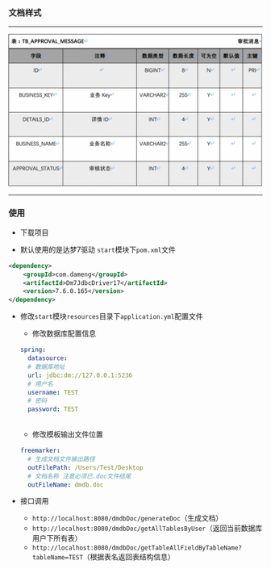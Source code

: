 ### 文档样式

---

![文档样式](./start/src/main/resources/static/dm.png)

---

### 使用

- 下载项目

- 默认使用的是达梦7驱动 `start`模块下`pom.xml`文件
```xml
<dependency>
    <groupId>com.dameng</groupId>
    <artifactId>Dm7JdbcDriver17</artifactId>
    <version>7.6.0.165</version>
</dependency>
```

- 修改`start`模块`resources`目录下`application.yml`配置文件

  - 修改数据库配置信息

  ```yaml
  spring:
    datasource:
    # 数据库地址
    url: jdbc:dm://127.0.0.1:5236
    # 用户名
    username: TEST
    # 密码
    password: TEST
    
  ```

  - 修改模板输出文件位置

  ```yaml
  freemarker:
    # 生成文档文件输出路径
    outFilePath: /Users/Test/Desktop
    # 文档名称 注意必须已.doc文件结尾
    outFileName: dmdb.doc
  ```

- 接口调用
  - `http://localhost:8080/dmdbDoc/generateDoc`（生成文档）
  - `http://localhost:8080/dmdbDoc/getAllTablesByUser`（返回当前数据库用户下所有表）
  - `http://localhost:8080/dmdbDoc/getTableAllFieldByTableName?tableName=TEST`（根据表名返回表结构信息）


